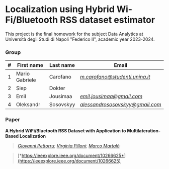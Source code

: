 # Localization using Hybrid Wi-Fi/Bluetooth RSS dataset estimator
This project is the final homework for the subject Data Analytics at Università degli Studi di Napoli "Federico II", academic year 2023-2024.

### Group

| # | First name | Last name | Email |
| --- | --- | --- | --- |
| 1 | Mario Gabriele | Carofano | [*m.carofano@studenti.unina.it*](mailto:m.carofano@studenti.unina.it) |
| 2 | Siep | Dokter |  | [*siepdokter@gmail.com*](mailto:siepdokter@gmail.com) |
| 3 | Emil | Jousimaa | [*emil.jousimaa@gmail.com*](mailto:emil.jousimaa@gmail.com) |
| 4 | Oleksandr | Sosovskyy | [*alessandrososovskyy@gmail.com*](mailto:alessandrososovskyy@gmail.com) |

### Paper
**A Hybrid WiFi/Bluetooth RSS Dataset with Application to Multilateration-Based Localization**
> [*Giovanni Pettorru*](https://ieeexplore.ieee.org/author/37088581795); [*Virginia Pilloni*](https://ieeexplore.ieee.org/author/38234630200); [*Marco Martalò*](https://ieeexplore.ieee.org/author/37089271182)
>

> [*https://ieeexplore.ieee.org/document/10266625*](https://ieeexplore.ieee.org/document/10266625)
>
